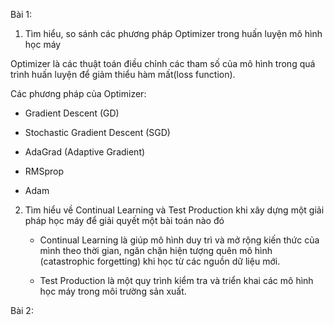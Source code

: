 
Bài 1: 

1)	Tìm hiểu, so sánh các phương pháp Optimizer trong huấn luyện mô hình học máy

  Optimizer  là các thuật toán điều chỉnh các tham số của mô hình trong quá trình huấn luyện để giảm thiểu hàm mất(loss function). 

Các phương pháp của Optimizer: 

-   Gradient Descent (GD)

-   Stochastic Gradient Descent (SGD)

-   AdaGrad (Adaptive Gradient)
  
-   RMSprop

-   Adam

 2) Tìm hiểu về Continual Learning và Test Production khi xây dựng một giải pháp học máy để giải quyết một bài toán nào đó

    - Continual Learning là giúp mô hình duy trì và mở rộng kiến thức của mình theo thời gian, ngăn chặn hiện tượng quên mô hình (catastrophic forgetting) khi học từ các nguồn dữ liệu mới.
   
    - Test Production là một quy trình kiểm tra và triển khai các mô hình học máy trong môi trường sản xuất.
   
  Bài 2: 
